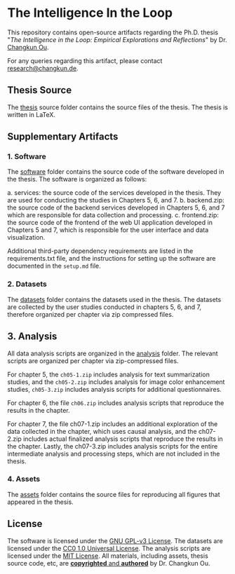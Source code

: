 # The Intelligence In the Loop

This repository contains open-source artifacts regarding the Ph.D. thesis "_The Intelligence in the Loop: Empirical Explorations and Reflections_" by Dr. [Changkun Ou](https://changkun.de).

For any queries regarding this artifact, please contact [research@changkun.de](mailto:research@changkun.de).

## Thesis Source

The [thesis](./thesis) source folder contains the source files of the thesis. The thesis is written in LaTeX.

## Supplementary Artifacts

### 1. Software

The [software](./software) folder contains the source code of the software developed in the thesis. The software is organized as follows:

a. services: the source code of the services developed in the thesis. They are used for conducting the studies in Chapters 5, 6, and 7.
b. backend.zip: the source code of the backend services developed in Chapters 5, 6, and 7 which are responsible for data collection and processing.
c. frontend.zip: the source code of the frontend of the web UI application developed in Chapters 5 and 7, which is responsible for the user interface and data visualization.

Additional third-party dependency requirements are listed in the requirements.txt file, and the instructions for setting up the software are documented in the `setup.md` file.

### 2. Datasets

The [datasets](./datasets) folder contains the datasets used in the thesis. The datasets are collected by the user studies conducted in chapters 5, 6, and 7, therefore organized per chapter via zip compressed files.

## 3. Analysis

All data analysis scripts are organized in the [analysis](./analysis) folder. The relevant scripts are organized per chapter via zip-compressed files.

For chapter 5, the `ch05-1.zip` includes analysis for text summarization studies, and the `ch05-2.zip` includes analysis for image color enhancement studies, `ch05-3.zip` includes analysis scripts for additional questionnaires.

For chapter 6, the file `ch06.zip` includes analysis scripts that reproduce the results in the chapter.

For chapter 7, the file ch07-1.zip includes an additional exploration of the data collected in the chapter, which uses causal analysis, and the ch07-2.zip includes actual finalized analysis scripts that reproduce the results in the chapter. Lastly, the ch07-3.zip includes analysis scripts for the entire intermediate analysis and processing steps, which are not included in the thesis.

### 4. Assets

The [assets](./assets) folder contains the source files for reproducing all figures that appeared in the thesis.

## License

The software is licensed under the [GNU GPL-v3 License](./software/LICENSE). The datasets are licensed under the [CC0 1.0 Universal License](./datasets/LICENSE). The analysis scripts are licensed under the [MIT License](./analysis/LICENSE). All materials, including assets, thesis source code, etc, are [**copyrighted** and **authored**](./LICENSE) by Dr. Changkun Ou.